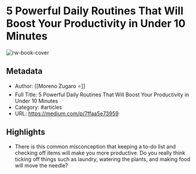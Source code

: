 # 5 Powerful Daily Routines That Will Boost Your Productivity in Under 10 Minutes

![rw-book-cover](https://readwise-assets.s3.amazonaws.com/static/images/article1.be68295a7e40.png)

## Metadata
- Author: [[Moreno Zugaro ⭐️]]
- Full Title: 5 Powerful Daily Routines That Will Boost Your Productivity in Under 10 Minutes
- Category: #articles
- URL: https://medium.com/p/7ffaa5e73959

## Highlights
- There is this common misconception that keeping a to-do list and checking off items will make you more productive. Do you really think ticking off things such as laundry, watering the plants, and making food will move the needle?
